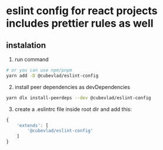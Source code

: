 # eslint config for react projects includes prettier rules as well

## instalation

1. run command

```sh
# or you can use npm/pnpm
yarn add -D @cubevlad/eslint-config
```

2. install peer dependencies as devDependencies

```sh
yarn dlx install-peerdeps --dev @cubevlad/eslint-config
```

3. create a .eslintrc file inside root dir and add this:

```js
{
    'extends': [
        '@cubevlad/eslint-config'
    ]
}
```
